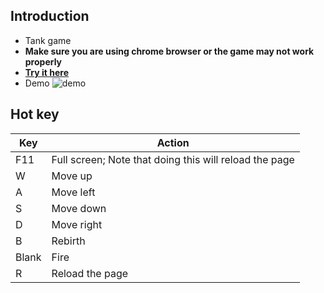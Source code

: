 ## Introduction
+ Tank game
+ **Make sure you are using chrome browser or the game may not work properly**
+ **[Try it here](https://songwonderful.github.io/tank-game/)**
+ Demo
![demo](https://user-images.githubusercontent.com/39998050/60435546-723bc000-9c3c-11e9-8f33-dc3cd7c0a022.gif)

## Hot key
|Key|Action|
|---|---|
|F11|Full screen; Note that doing this will reload the page|
|W|Move up|
|A|Move left|
|S|Move down|
|D|Move right|
|B|Rebirth|
|Blank|Fire|
|R|Reload the page|
